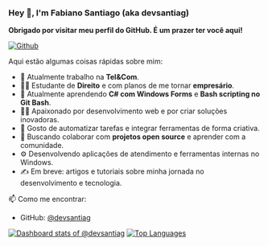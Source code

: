 ### Hey 👋, I'm Fabiano Santiago (aka devsantiag)

**Obrigado por visitar meu perfil do GitHub. É um prazer ter você aqui!**

[![Github](https://img.shields.io/github/followers/devsantiag?label=Follow&style=social)](https://github.com/devsantiag)

Aqui estão algumas coisas rápidas sobre mim:

- 💼 Atualmente trabalho na **Tel&Com**.
- 👨‍🎓 Estudante de **Direito** e com planos de me tornar **empresário**.
- 🌱 Atualmente aprendendo **C# com Windows Forms** e **Bash scripting no Git Bash**.
- 🧑‍💻 Apaixonado por desenvolvimento web e por criar soluções inovadoras.
- 🔧 Gosto de automatizar tarefas e integrar ferramentas de forma criativa.
- 👯 Buscando colaborar com **projetos open source** e aprender com a comunidade.
- ⚙️ Desenvolvendo aplicações de atendimento e ferramentas internas no Windows.
- ✍️ Em breve: artigos e tutoriais sobre minha jornada no desenvolvimento e tecnologia.

📫 Como me encontrar:
- GitHub: [@devsantiag](https://github.com/devsantiag)

[![Dashboard stats of @devsantiag](https://next.ossinsight.io/widgets/official/compose-user-dashboard-stats/thumbnail.png?user_id=98044979&image_size=auto&color_scheme=light)](https://next.ossinsight.io/widgets/official/compose-user-dashboard-stats?user_id=98044979)
[![Top Languages](https://next.ossinsight.io/widgets/user-languages/thumbnail.png?user_id=98044979)](https://next.ossinsight.io/widgets/user-languages?user_id=98044979)

<!--
**devsantiag/devsantiag** é um ✨ _repositório especial_ ✨ porque seu `README.md` (este arquivo) aparece no seu perfil GitHub.

Aqui vão algumas ideias pra te ajudar a manter atualizado:

- 💼 Onde trabalho atualmente ...
- 🌱 O que estou aprendendo no momento ...
- 👯 Com o que quero colaborar ...
- 🤔 Estou buscando ajuda com ...
- 💬 Me pergunte sobre ...
- 📫 Como me contatar ...
- 😄 Pronomes ...
- ⚡ Curiosidade divertida ...
-->
